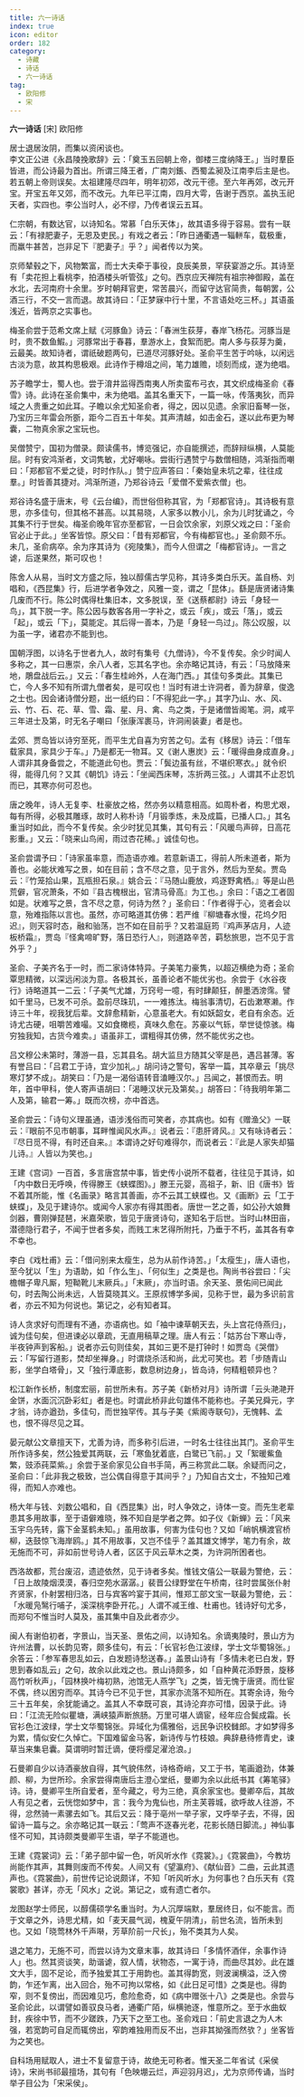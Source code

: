 ```yaml
---
title: 六一诗话
index: true
icon: editor
order: 182
category:
  - 诗藏
  - 诗话
  - 六一诗话
tag:
  - 欧阳修
  - 宋
---
```


**六一诗话** [宋] 欧阳修  
  
居士退居汝阴，而集以资闲谈也。  
李文正公进《永昌陵挽歌辞》云：「奠玉五回朝上帝，御楼三度纳降王。」当时羣臣皆进，而公诗最为首出。所谓三降王者，广南刘鋹、西蜀孟昶及江南李后主是也。若五朝上帝则误矣。太祖建隆尽四年，明年初郊，改元干德。至六年再郊，改元开宝。开宝五年又郊，而不改元。九年已平江南，四月大雩，告谢于西京。盖执玉祀天者，实四也。李公当时人，必不缪，乃传者误云五耳。  
  
仁宗朝，有数达官，以诗知名。常慕「白乐天体」，故其语多得于容易。尝有一联云：「有禄肥妻子，无恩及吏民。」有戏之者云：「昨日通衢遇一辎軿车，载极重，而羸牛甚苦，岂非足下『肥妻子』乎？」闻者传以为笑。  
  
京师辇毂之下，风物繁富，而士大夫牵于事役，良辰美景，罕获宴游之乐。其诗至有「卖花担上看桃李，拍酒楼头听管弦」之句。西京应天禅院有祖宗神御殿，盖在水北，去河南府十余里。岁时朝拜官吏，常苦晨兴，而留守达官简贵，每朝罢，公酒三行，不交一言而退。故其诗曰：「正梦寐中行十里，不言语处吃三杯。」其语虽浅近，皆两京之实事也。  
  
梅圣俞尝于范希文席上赋《河豚鱼》诗云：「春洲生荻芽，春岸飞杨花。河豚当是时，贵不数鱼鰕。」河豚常出于春暮，羣游水上，食絮而肥。南人多与荻芽为羹，云最美。故知诗者，谓祇破题两句，已道尽河豚好处。圣俞平生苦于吟咏，以闲远古淡为意，故其构思极艰。此诗作于樽俎之间，笔力雄赡，顷刻而成，遂为绝唱。  
  
苏子瞻学士，蜀人也。尝于淯井监得西南夷人所卖蛮布弓衣，其文织成梅圣俞《春雪》诗。此诗在圣俞集中，未为绝唱。盖其名重天下，一篇一咏，传落夷狄，而异域之人贵重之如此耳。子瞻以余尤知圣俞者，得之，因以见遗。余家旧畜琴一张，乃宝历三年雷会所斵，距今二百五十年矣。其声清越，如击金石，遂以此布更为琴囊，二物真余家之宝玩也。  
  
吴僧赞宁，国初为僧录。颇读儒书，博览强记，亦自能撰述，而辞辩纵横，人莫能屈。时有安鸿渐者，文词隽敏，尤好嘲咏。尝街行遇赞宁与数僧相随，鸿渐指而嘲曰：「郑都官不爱之徒，时时作队。」赞宁应声答曰：「秦始皇未坑之辈，往往成羣。」时皆善其捷对。鸿渐所道，乃郑谷诗云「爱僧不爱紫衣僧」也。  
  
郑谷诗名盛于唐末，号《云台编》，而世俗但称其官，为「郑都官诗」。其诗极有意思，亦多佳句，但其格不甚高。以其易晓，人家多以教小儿，余为儿时犹诵之，今其集不行于世矣。梅圣俞晚年官亦至都官，一日会饮余家，刘原父戏之曰：「圣俞官必止于此。」坐客皆惊。原父曰：「昔有郑都官，今有梅都官也。」圣俞颇不乐。未几，圣俞病卒。余为序其诗为《宛陵集》，而今人但谓之「梅都官诗」。一言之谑，后遂果然，斯可叹也！  
  
陈舍人从易，当时文方盛之际，独以醇儒古学见称，其诗多类白乐天。盖自杨、刘唱和，《西昆集》行，后进学者争效之，风雅一变，谓之「昆体」。繇是唐贤诸诗集几废而不行。陈公时偶得杜集旧本，文多脱误，至《送蔡都尉》诗云「身轻一鸟」，其下脱一字。陈公因与数客各用一字补之，或云「疾」，或云「落」，或云「起」，或云「下」，莫能定。其后得一善本，乃是「身轻一鸟过」。陈公叹服，以为虽一字，诸君亦不能到也。  
  
国朝浮图，以诗名于世者九人，故时有集号《九僧诗》，今不复传矣。余少时闻人多称之，其一曰惠崇，余八人者，忘其名字也。余亦略记其诗，有云：「马放降来地，鵰盘战后云。」又云：「春生桂岭外，人在海门西。」其佳句多类此。其集已亡，今人多不知有所谓九僧者矣，是可叹也！当时有进士许洞者，善为辞章，俊逸之士也。因会诸诗僧分题，出一纸约曰：「不得犯此一字。」其字乃山、水、风、云、竹、石、花、草、雪、霜、星、月、禽、鸟之类，于是诸僧皆阁笔。洞，咸平三年进士及第，时无名子嘲曰「张康浑裹马，许洞闹装妻」者是也。  

孟郊、贾岛皆以诗穷至死，而平生尤自喜为穷苦之句。孟有《移居》诗云：「借车载家具，家具少于车。」乃是都无一物耳。又《谢人惠炭》云：「暖得曲身成直身。」人谓非其身备尝之，不能道此句也。贾云：「鬓边虽有丝，不堪织寒衣。」就令织得，能得几何？又其《朝饥》诗云：「坐闻西床琴，冻折两三弦。」人谓其不止忍饥而已，其寒亦何可忍也。  

唐之晚年，诗人无复李、杜豪放之格，然亦务以精意相高。如周朴者，构思尤艰，每有所得，必极其雕琢，故时人称朴诗「月锻季炼，未及成篇，已播人口。」其名重当时如此，而今不复传矣。余少时犹见其集，其句有云：「风暖鸟声碎，日高花影重。」又云：「晓来山鸟闹，雨过杏花稀。」诚佳句也。  

圣俞尝谓予曰：「诗家虽率意，而造语亦难。若意新语工，得前人所未道者，斯为善也。必能状难写之景，如在目前；含不尽之意，见于言外，然后为至矣。贾岛云：『竹笼拾山果，瓦瓶担石泉。』姚合云：『马随山鹿放，鸡逐野禽栖。』等是山邑荒僻，官况萧条，不如『县古槐根出，官清马骨高』为工也。」余曰：「语之工者固如是。状难写之景，含不尽之意，何诗为然？」圣俞曰：「作者得于心，览者会以意，殆难指陈以言也。虽然，亦可略道其仿佛：若严维『柳塘春水慢，花坞夕阳迟』，则天容时态，融和骀荡，岂不如在目前乎？又若温庭筠『鸡声茅店月，人迹板桥霜』，贾岛『怪禽啼旷野，落日恐行人』，则道路辛苦，羁愁旅思，岂不见于言外乎？」  

圣俞、子美齐名于一时，而二家诗体特异。子美笔力豪隽，以超迈横绝为奇；圣俞覃思精微，以深远闲淡为意。各极其长，虽善论者不能优劣也。余尝于《水谷夜行》诗略道其一二云：「子美气尤雄，万窍号一噫，有时肆颠狂，醉墨洒滂霈。譬如千里马，已发不可杀。盈前尽珠玑，一一难拣汰。梅翁事清切，石齿漱寒濑。作诗三十年，视我犹后辈。文辞愈精新，心意虽老大。有如妖韶女，老自有余态。近诗尤古硬，咀嚼苦难嘬。又如食橄榄，真味久愈在。苏豪以气轹，举世徒惊骇。梅穷独我知，古货今难卖。」语虽非工，谓粗得其仿佛，然不能优劣之也。  

吕文穆公未第时，薄游一县，忘其县名。胡大监旦方随其父宰是邑，遇吕甚薄。客有誉吕曰：「吕君工于诗，宜少加礼。」胡问诗之警句，客举一篇，其卒章云「挑尽寒灯梦不成」。胡笑曰：「乃是一渴俗语转音溘睡汉尔。」吕闻之，甚恨而去。明年，首中甲科，使人寄声语胡曰：「渴睡汉状元及第矣。」胡答曰：「待我明年第二人及第，输君一筹。」既而次榜，亦中首选。  

圣俞尝云：「诗句义理虽通，语涉浅俗而可笑者，亦其病也。如有《赠渔父》一联云：『眼前不见市朝事，耳畔惟闻风水声。』说者云：『患肝肾风。』又有咏诗者云：『尽日觅不得，有时还自来。』本谓诗之好句难得尔，而说者云：『此是人家失却猫儿诗。』人皆以为笑也。」  

王建《宫词》一百首，多言唐宫禁中事，皆史传小说所不载者，往往见于其诗，如「内中数日无呼唤，传得滕王《蛱蝶图》。」滕王元婴，高祖子，新、旧《唐书》皆不着其所能，惟《名画录》略言其善画，亦不云其工蛱蝶也。又《画断》云「工于蛱蝶」，及见于建诗尔。或闻今人家亦有得其图者。唐世一艺之善，如公孙大娘舞剑器，曹刚弹琵琶，米嘉荣歌，皆见于唐贤诗句，遂知名于后世。当时山林田亩，潜德隐行君子，不闻于世者多矣，而贱工末艺得所附托，乃垂于不朽，盖其各有幸不幸也。  

李白《戏杜甫》云：「借问别来太瘦生，总为从前作诗苦。」「太瘦生」，唐人语也，至今犹以「生」为语助，如「作么生」、「何似生」之类是也。陶尚书谷尝曰：「尖檐帽子卑凡厮，短靿靴儿末厥兵。」「末厥」，亦当时语。余天圣、景佑间已闻此句，时去陶公尚未远，人皆莫晓其义。王原叔博学多闻，见称于世，最为多识前言者，亦云不知为何说也。第记之，必有知者耳。  

诗人贪求好句而理有不通，亦语病也。如「袖中谏草朝天去，头上宫花侍燕归」，诚为佳句矣，但进谏必以章疏，无直用稿草之理。唐人有云：「姑苏台下寒山寺，半夜钟声到客船。」说者亦云句则佳矣，其如三更不是打钟时！如贾岛《哭僧》云：「写留行道影，焚却坐禅身。」时谓烧杀活和尚，此尤可笑也。若「步随青山影，坐学白塔骨」，又「独行潭底影，数息树边身」，皆岛诗，何精粗顿异也？  

松江新作长桥，制度宏丽，前世所未有。苏子美《新桥对月》诗所谓「云头滟滟开金饼，水面沉沉卧彩虹」者是也。时谓此桥非此句雄伟不能称也。子美兄舜元，字才翁，诗亦遒劲，多佳句，而世独罕传。其与子美《紫阁寺联句》，无愧韩、孟也，恨不得尽见之耳。  

晏元献公文章擅天下，尤善为诗，而多称引后进，一时名士往往出其门。圣俞平生所作诗多矣，然公独爱其两联，云「寒鱼犹着底，白鹭已飞前。」又「絮暖鮆鱼繁，豉添莼菜紫。」余尝于圣俞家见公自书手简，再三称赏此二联。余疑而问之，圣俞曰：「此非我之极致，岂公偶自得意于其间乎？」乃知自古文士，不独知己难得，而知人亦难也。  

杨大年与钱、刘数公唱和，自《西昆集》出，时人争效之，诗体一变。而先生老辈患其多用故事，至于语僻难晓，殊不知自是学者之弊。如子仪《新蝉》云：「风来玉宇乌先转，露下金茎鹤未知。」虽用故事，何害为佳句也？又如「峭帆横渡官桥柳，迭鼓惊飞海岸鸥。」其不用故事，又岂不佳乎？盖其雄文博学，笔力有余，故无施而不可，非如前世号诗人者，区区于风云草木之类，为许洞所困者也。  

西洛故都，荒台废沼，遗迹依然，见于诗者多矣。惟钱文僖公一联最为警绝，云：「日上故陵烟漠漠，春归空苑水潺潺。」裴晋公绿野堂在午桥南，往时尝属张仆射齐贤家，仆射罢相归洛，日与宾客吟宴于其间，惟郑工部文宝一联最为警绝，云：「水暖凫鹥行哺子，溪深桃李卧开花。」人谓不减王维、杜甫也。钱诗好句尤多，而郑句不惟当时人莫及，虽其集中自及此者亦少。  

闽人有谢伯初者，字景山，当天圣、景佑之间，以诗知名。余谪夷陵时，景山方为许州法曹，以长韵见寄，颇多佳句，有云：「长官衫色江波绿，学士文华蜀锦张。」余答云：「参军春思乱如云，白发题诗愁送春。」盖景山诗有「多情未老已白发，野思到春如乱云」之句，故余以此戏之也。景山诗颇多，如「自种黄花添野景，旋移高竹听秋声」，「园林换叶梅初熟，池馆无人燕学飞」之类，皆无愧于唐贤。而仕宦不偶，终以困穷而卒。其诗今已不见于世，其家亦流落不知所在。其寄余诗，殆今三十五年矣，余犹能诵之。盖其人不幸既可哀，其诗沦弃亦可惜，因录于此。诗曰：「江流无险似瞿塘，满峡猿声断旅肠。万里可堪人谪宦，经年应合鬓成霜。长官衫色江波绿，学士文华蜀锦张。异域化为儒雅俗，远民争识校雠郎。才如梦得多为累，情似安仁久悼亡。下国难留金马客，新诗传与竹枝娘。典辞悬待修青史，谏草当来集皂囊。莫谓明时暂迁谪，便将缨足濯沧浪。」  

石曼卿自少以诗酒豪放自得，其气貌伟然，诗格奇峭，又工于书，笔画遒劲，体兼颜、柳，为世所珍。余家尝得南唐后主澄心堂纸，曼卿为余以此纸书其《筹笔驿》诗。诗，曼卿平生所自爱者，至今藏之，号为三绝，真余家宝也。曼卿卒后，其故人有见之者，云恍惚如梦中，言：我今为鬼仙也，所主芙蓉城，欲呼故人往游，不得，忿然骑一素骡去如飞。其后又云：降于亳州一举子家，又呼举子去，不得，因留诗一篇与之。余亦略记其一联云：「莺声不逐春光老，花影长随日脚流。」神仙事怪不可知，其诗颇类曼卿平生语，举子不能道也。  

王建《霓裳词》云：「弟子部中留一色，听风听水作《霓裳》。」《霓裳曲》，今教坊尚能作其声，其舞则废而不传矣。人间又有《望瀛府》、《献仙音》二曲，云此其遗声也。《霓裳曲》，前世传记论说颇详，不知「听风听水」为何事也？白乐天有《霓裳歌》甚详，亦无「风水」之说。第记之，或有遗亡者尔。  

龙图赵学士师民，以醇儒硕学名重当时。为人沉厚端默，羣居终日，似不能言。而于文章之外，诗思尤精，如「麦天晨气润，槐夏午阴清」，前世名流，皆所未到也。又如「晓莺林外千声啭，芳草阶前一尺长」，殆不类其为人矣。  

退之笔力，无施不可，而尝以诗为文章末事，故其诗曰「多情怀酒伴，余事作诗人」也。然其资谈笑，助谐谑，叙人情，状物态，一寓于诗，而曲尽其妙。此在雄文大手，固不足论，而予独爱其工于用韵也。盖其得韵宽，则波澜横溢，泛入傍韵，乍还乍离，出入回合，殆不可拘以常格，如《此日足可惜》之类是也。得韵窄，则不复傍出，而因难见巧，愈险愈奇，如《病中赠张十八》之类是也。余尝与圣俞论此，以谓譬如善驭良马者，通衢广陌，纵横驰逐，惟意所之。至于水曲蚁封，疾徐中节，而不少蹉跌，乃天下之至工也。圣俞戏曰：「前史言退之为人木强，若宽韵可自足而辄傍出，窄韵难独用而反不出，岂非其拗强而然欤？」坐客皆为之笑也。  

自科场用赋取人，进士不复留意于诗，故绝无可称者。惟天圣二年省试《采侯诗》，宋尚书祁最擅场，其句有「色映堋云烂，声迎羽月迟」，尤为京师传诵，当时举子目公为「宋采侯」。  
